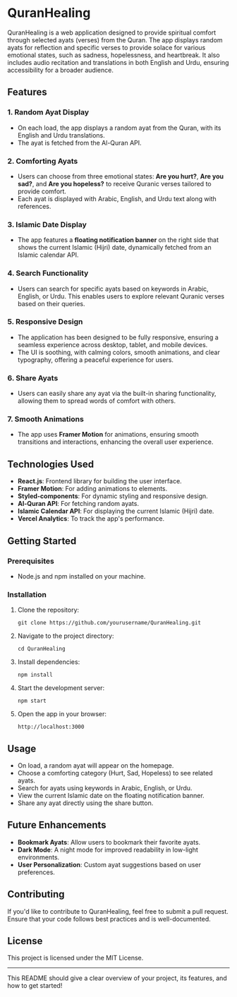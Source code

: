 

# QuranHealing

QuranHealing is a web application designed to provide spiritual comfort through selected ayats (verses) from the Quran. The app displays random ayats for reflection and specific verses to provide solace for various emotional states, such as sadness, hopelessness, and heartbreak. It also includes audio recitation and translations in both English and Urdu, ensuring accessibility for a broader audience.

## Features

### 1. **Random Ayat Display**
   - On each load, the app displays a random ayat from the Quran, with its English and Urdu translations. 
   - The ayat is fetched from the Al-Quran API.

### 2. **Comforting Ayats**
   - Users can choose from three emotional states: **Are you hurt?**, **Are you sad?**, and **Are you hopeless?** to receive Quranic verses tailored to provide comfort.
   - Each ayat is displayed with Arabic, English, and Urdu text along with references.

### 3. **Islamic Date Display**
   - The app features a **floating notification banner** on the right side that shows the current Islamic (Hijri) date, dynamically fetched from an Islamic calendar API.

### 4. **Search Functionality**
   - Users can search for specific ayats based on keywords in Arabic, English, or Urdu. This enables users to explore relevant Quranic verses based on their queries.

### 5. **Responsive Design**
   - The application has been designed to be fully responsive, ensuring a seamless experience across desktop, tablet, and mobile devices.
   - The UI is soothing, with calming colors, smooth animations, and clear typography, offering a peaceful experience for users.

### 6. **Share Ayats**
   - Users can easily share any ayat via the built-in sharing functionality, allowing them to spread words of comfort with others.

### 7. **Smooth Animations**
   - The app uses **Framer Motion** for animations, ensuring smooth transitions and interactions, enhancing the overall user experience.

## Technologies Used

- **React.js**: Frontend library for building the user interface.
- **Framer Motion**: For adding animations to elements.
- **Styled-components**: For dynamic styling and responsive design.
- **Al-Quran API**: For fetching random ayats.
- **Islamic Calendar API**: For displaying the current Islamic (Hijri) date.
- **Vercel Analytics**: To track the app's performance.

## Getting Started

### Prerequisites

- Node.js and npm installed on your machine.

### Installation

1. Clone the repository:
   ```
   git clone https://github.com/yourusername/QuranHealing.git
   ```
2. Navigate to the project directory:
   ```
   cd QuranHealing
   ```
3. Install dependencies:
   ```
   npm install
   ```

4. Start the development server:
   ```
   npm start
   ```

5. Open the app in your browser:
   ```
   http://localhost:3000
   ```

## Usage

- On load, a random ayat will appear on the homepage.
- Choose a comforting category (Hurt, Sad, Hopeless) to see related ayats.
- Search for ayats using keywords in Arabic, English, or Urdu.
- View the current Islamic date on the floating notification banner.
- Share any ayat directly using the share button.

## Future Enhancements

- **Bookmark Ayats**: Allow users to bookmark their favorite ayats.
- **Dark Mode**: A night mode for improved readability in low-light environments.
- **User Personalization**: Custom ayat suggestions based on user preferences.

## Contributing

If you'd like to contribute to QuranHealing, feel free to submit a pull request. Ensure that your code follows best practices and is well-documented.

## License

This project is licensed under the MIT License.

---

This README should give a clear overview of your project, its features, and how to get started!
